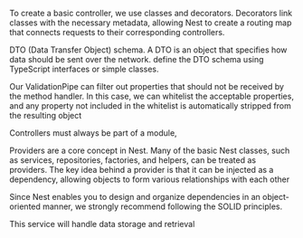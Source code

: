 To create a basic controller, we use classes and decorators. Decorators link classes with the necessary metadata, allowing Nest to create a routing map that connects requests to their corresponding controllers.

DTO (Data Transfer Object) schema. A DTO is an object that specifies how data should be sent over the network. define the DTO schema using TypeScript interfaces or simple classes.

Our ValidationPipe can filter out properties that should not be received by the method handler. In this case, we can whitelist the acceptable properties, and any property not included in the whitelist is automatically stripped from the resulting object

Controllers must always be part of a module,

Providers are a core concept in Nest. Many of the basic Nest classes, such as services, repositories, factories, and helpers, can be treated as providers. The key idea behind a provider is that it can be injected as a dependency, allowing objects to form various relationships with each other

Since Nest enables you to design and organize dependencies in an object-oriented manner, we strongly recommend following the SOLID principles.

This service will handle data storage and retrieval
